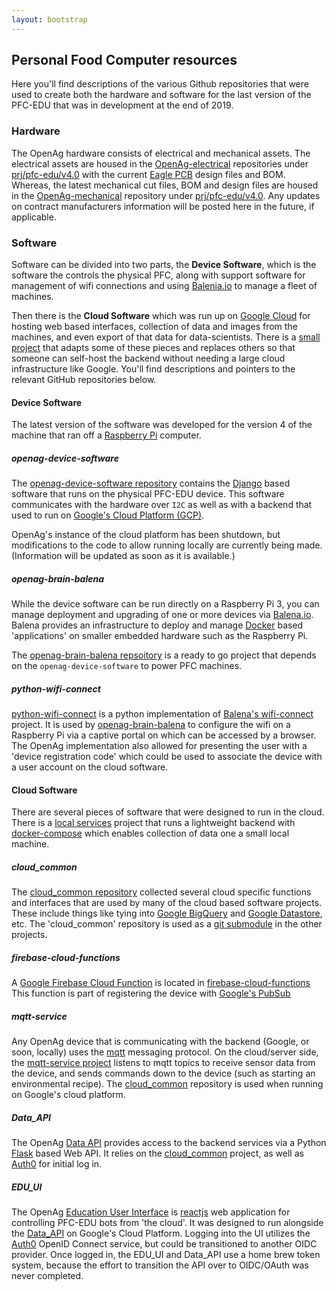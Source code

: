 ```yaml
---
layout: bootstrap
---
```


## Personal Food Computer resources
Here you'll find descriptions of the various Github repositories that were used to create both the hardware and software
for the last version of the PFC-EDU that was in development at the end of 2019.

### Hardware
The OpenAg hardware consists of electrical and mechanical assets. The electrical assets are housed in the [OpenAg-electrical](https://github.com/OpenAgricultureFoundation/openag-electrical)
repositories under [prj/pfc-edu/v4.0](https://github.com/OpenAgricultureFoundation/openag-electrical/tree/master/prj/pfc-edu/v4.0) with the current [Eagle PCB](https://www.autodesk.com/products/eagle/overview?plc=F360&term=1-YEAR&support=ADVANCED&quantity=1) design files and BOM.  Whereas, the latest mechanical cut files, BOM and design files are housed in the [OpenAg-mechanical](https://github.com/OpenAgricultureFoundation/openag-mechanical) repository under [prj/pfc-edu/v4.0](https://github.com/OpenAgricultureFoundation/openag-mechanical/tree/master/prj/pfc-edu/v4.0). 
Any updates on contract manufacturers information will be posted here in the future, if applicable.  

### Software
Software can be divided into two parts, the **Device Software**, which is the software the controls the physical PFC, along with 
support software for management of wifi connections and using [Balenia.io](https://www.balena.io/) to manage a fleet of machines.

Then there is the **Cloud Software** which was run up on [Google Cloud](https://cloud.google.com/) for hosting 
web based interfaces, collection of data and images from the machines, and even export of that data for data-scientists. 
There is a [small project](https://github.com/OpenAgricultureFoundation/self_hosted_backend) that adapts some of these 
pieces and replaces others so that someone can self-host the backend without needing a large cloud
infrastructure like Google. You'll find descriptions and pointers to the relevant GitHub repositories below.

#### Device Software
The latest version of the software was developed for the version 4 of the machine that ran off 
a [Raspberry Pi](https://www.raspberrypi.org/) computer.

##### openag-device-software
The [openag-device-software repository](https://github.com/OpenAgricultureFoundation/openag-device-software) contains 
the [Django](https://www.djangoproject.com/) based software that runs on the physical PFC-EDU device. This software communicates
with the hardware over `I2C` as well as with a backend that used to run on [Google's Cloud Platform (GCP)](https://cloud.google.com/).

OpenAg's instance of the cloud platform has been shutdown, but modifications to the code to allow running locally are currently being made.
(Information will be updated as soon as it is available.)

##### openag-brain-balena
While the device software can be run directly on a Raspberry Pi 3, you can manage deployment and upgrading of one
or more devices via [Balena.io](https://www.balena.io/). Balena provides an infrastructure to deploy and manage 
[Docker](https://www.docker.com/) based 'applications' on smaller embedded hardware such as the Raspberry Pi. 

The [openag-brain-balena repsoitory](https://github.com/OpenAgricultureFoundation/openag-brain-balena) is a ready to go
project that depends on the `openag-device-software` to power PFC machines.

##### python-wifi-connect
[python-wifi-connect](https://github.com/OpenAgricultureFoundation/python-wifi-connect) is a python implementation of 
[Balena's wifi-connect](https://github.com/balena-io/wifi-connect) project. It is used by [openag-brain-balena](https://github.com/OpenAgricultureFoundation/openag-brain-balena)
to configure the wifi on a Raspberry Pi via a captive portal on which can be accessed by a browser. The OpenAg implementation
also allowed for presenting the user with a 'device registration code' which could be used to associate the device with a user
account on the cloud software.

#### Cloud Software
There are several pieces of software that were designed to run in the cloud.
There is a [local services](https://github.com/OpenAgricultureFoundation/self_hosted_backend) project that runs a lightweight 
backend with [docker-compose](https://docs.docker.com/compose/) which enables collection of data one a small local machine. 

##### cloud_common
The [cloud_common repository](https://github.com/OpenAgricultureFoundation/cloud_common) collected several cloud specific 
functions and interfaces that are used by many of the cloud based software projects. These include things like tying into
[Google  BigQuery](https://cloud.google.com/bigquery) and [Google Datastore](https://cloud.google.com/datastore), etc. The 'cloud_common' 
repository is used as a [git submodule](https://git-scm.com/book/en/v2/Git-Tools-Submodules) in the other projects.

##### firebase-cloud-functions
A [Google Firebase Cloud Function](https://firebase.google.com/docs/functions) is located in [firebase-cloud-functions](https://github.com/OpenAgricultureFoundation/firebase-cloud-functions)
This function is  part of registering the device with [Google's PubSub](https://cloud.google.com/pubsub/)

##### mqtt-service
Any OpenAg device that is communicating with the backend (Google, or soon, locally) uses the [mqtt](http://mqtt.org/) 
messaging protocol. On the cloud/server side, the [mqtt-service project](https://github.com/OpenAgricultureFoundation/mqtt-service) 
listens to mqtt topics to receive sensor data from the device, and sends commands down to the device 
(such as starting an environmental recipe). The [cloud_common](https://github.com/OpenAgricultureFoundation/cloud_common)
repository is used when running on Google's cloud platform.

##### Data_API
The OpenAg [Data API](https://github.com/OpenAgricultureFoundation/Data_API) provides access to the backend services via 
a Python [Flask](https://flask.palletsprojects.com/en/1.1.x/) based Web API. It relies on the [cloud_common](https://github.com/OpenAgricultureFoundation/cloud_common) project, as well as [Auth0](https://auth0.com/) for initial
log in. 

##### EDU_UI
The OpenAg [Education User Interface](https://github.com/OpenAgricultureFoundation/EDU_UI) is [reactjs](https://reactjs.org/)
web application for controlling PFC-EDU bots from 'the cloud'. It was designed to run alongside the [Data_API]() on Google's 
Cloud Platform. Logging into the UI utilizes the [Auth0](https://auth0.com/) OpenID Connect service, but could be transitioned to another OIDC provider.
Once logged in, the EDU_UI and Data_API use a home brew token system, because the effort to transition the API over to OIDC/OAuth
was never completed.
